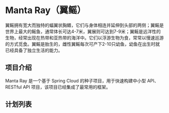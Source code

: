 # Manta Ray（翼鳐）

翼鳐拥有宽大而独特的蝠翼状胸鳍，它们与身体相连并延伸到头部的两侧；翼鳐是世界上最大的鳐鱼，通常体长可达4-7米，翼展则可达到7-9米；翼鳐是远洋性的生物，经常出现在热带和亚热带的海洋中。它们以浮游生物为食，常常以慢速巡游的方式觅食。翼鳐是胎生的，雌性翼鳐每次可产下2-10只幼鱼，幼鱼在出生时就已经具备了独立生活的能力。

## 项目介绍

Manta Ray 是一个基于 Spring Cloud 的种子项目，用于快速构建中小型 API、RESTful API 项目，该项目已经集成了最常用的框架。

## 计划列表

